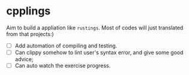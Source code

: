 # cpplings


Aim to build a appliation like `rustings`.  Most of codes will just translated from that projects:)

-[ ] Add automation of compiling and testing.
-[ ] Can clippy somehow to lint user's syntax error, and give some good advice;
-[ ] Can auto watch the exercise progress.